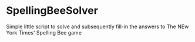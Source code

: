 # SpellingBeeSolver
Simple little script to solve and subsequently fill-in the answers to The NEw York Times' Spelling Bee game

